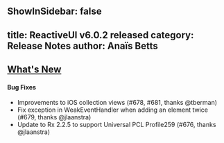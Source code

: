 ShowInSidebar: false
---
title: ReactiveUI v6.0.2 released
category: Release Notes
author: Anaïs Betts
---

## [What's New](https://github.com/reactiveui/ReactiveUI/compare/6.0.1...6.0.2)

#### Bug Fixes
- Improvements to iOS collection views (#678, #681, thanks @tberman)
- Fix exception in WeakEventHandler when adding an element twice (#679, thanks @jlaanstra)
- Update to Rx 2.2.5 to support Universal PCL Profile259 (#676, thanks @jlaanstra)

